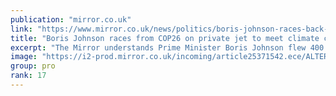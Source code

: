 ```yaml
---
publication: "mirror.co.uk"
link: "https://www.mirror.co.uk/news/politics/boris-johnson-races-back-cop-25371485.amp"
title: "Boris Johnson races from COP26 on private jet to meet climate change sceptic pal"
excerpt: "The Mirror understands Prime Minister Boris Johnson flew 400 miles on a private jet to attend a reunion dinner for Daily Telegraph journalists, with self-confessed climate change sceptic Lord Moore - "
image: "https://i2-prod.mirror.co.uk/incoming/article25371542.ece/ALTERNATES/s1200/0_Hypocrite-Johnson-EXCL.jpg"
group: pro
rank: 17
---
```

